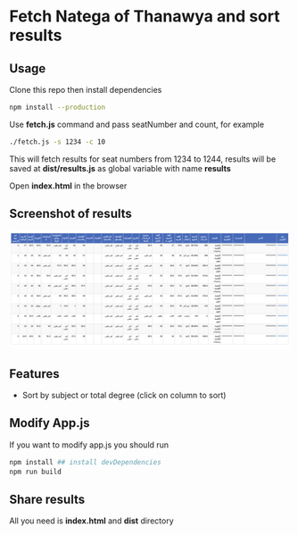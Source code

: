 # Fetch Natega of Thanawya and sort results

## Usage
Clone this repo then install dependencies
```bash
npm install --production
```
Use **fetch.js** command and pass seatNumber and count, for example
```bash
./fetch.js -s 1234 -c 10
```
This will fetch results for seat numbers from 1234 to 1244, results will be saved at **dist/results.js** as global variable with name **results**

Open **index.html** in the browser

## Screenshot of results
![](screenshot.png) 

## Features
- Sort by subject or total degree (click on column to sort)

## Modify App.js
If you want to modify app.js you should run
```bash
npm install ## install devDependencies
npm run build
```

## Share results
All you need is **index.html** and **dist** directory
